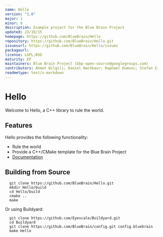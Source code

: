 ```yaml
---
name: Hello
version: "1.0"
major: 1
minor: 0
description: Example project for the Blue Brain Project
updated: 23/10/15
homepage: https://github.com/BlueBrain/Hello
repository: https://github.com/BlueBrain/Hello.git
issuesurl: https://github.com/BlueBrain/Hello/issues
packageurl: 
license: LGPL;BSD
maturity: EP
maintainers: Blue Brain Project (bbp-open-source@googlegroups.com)
contributors: Ahmet Bilgili; Daniel Nachbaur; Raphael Dumusc; Stefan Eilemann
readmetype: text/x-markdown
---
```

# Hello

Welcome to Hello, a C++ library to rule the world.

## Features

Hello provides the following functionality:
* Rule the world
* Provide a C++/CMake template for the Blue Brain Project
* [Documentation](http://bluebrain.github.io/Hello-1.0/documentation.html)

## Building from Source

```
  git clone https://github.com/BlueBrain/Hello.git
  mkdir Hello/build
  cd Hello/build
  cmake ..
  make
```

Or using Buildyard:

```
  git clone https://github.com/Eyescale/Buildyard.git
  cd Buildyard
  git clone https://github.com/BlueBrain/config.git config.bluebrain
  make Hello
```

